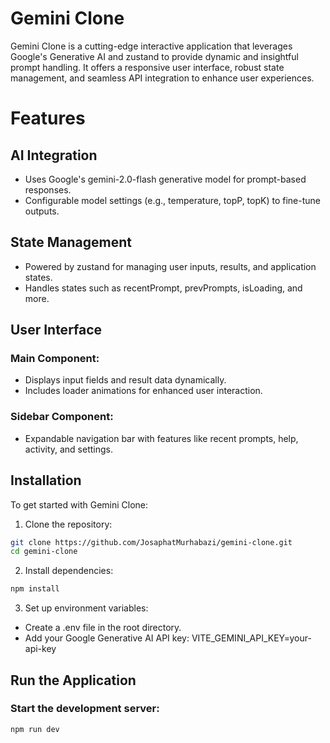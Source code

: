 # Gemini Clone

Gemini Clone is a cutting-edge interactive application that leverages Google's Generative AI and zustand to provide dynamic and insightful prompt handling. It offers a responsive user interface, robust state management, and seamless API integration to enhance user experiences.

# Features

## AI Integration

- Uses Google's gemini-2.0-flash generative model for prompt-based responses.
- Configurable model settings (e.g., temperature, topP, topK) to fine-tune outputs.

## State Management

- Powered by zustand for managing user inputs, results, and application states.
- Handles states such as recentPrompt, prevPrompts, isLoading, and more.

## User Interface

### Main Component:

- Displays input fields and result data dynamically.
- Includes loader animations for enhanced user interaction.

### Sidebar Component:

- Expandable navigation bar with features like recent prompts, help, activity, and settings.

## Installation

To get started with Gemini Clone:

1. Clone the repository:

```bash
git clone https://github.com/JosaphatMurhabazi/gemini-clone.git
cd gemini-clone
```

2. Install dependencies:

```bash
npm install
```

3. Set up environment variables:

- Create a .env file in the root directory.
- Add your Google Generative AI API key:
  VITE_GEMINI_API_KEY=your-api-key

## Run the Application

### Start the development server:

```bash
npm run dev
```
